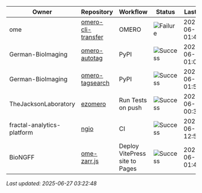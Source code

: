 | Owner | Repository | Workflow | Status | Last Run | URL |
| ----- | ---------- | -------- | ------ | -------- | --- |
| ome | [omero-cli-transfer](https://github.com/ome/omero-cli-transfer) | OMERO | ![Failure](https://img.shields.io/badge/Failure-red) | 2025-06-27 01:46:00 | [15916257518](https://github.com/ome/omero-cli-transfer/actions/runs/15916257518) |
| German-BioImaging | [omero-autotag](https://github.com/German-BioImaging/omero-autotag) | PyPI | ![Success](https://img.shields.io/badge/Success-brightgreen) | 2025-06-27 01:05:31 | [15915767785](https://github.com/German-BioImaging/omero-autotag/actions/runs/15915767785) |
| German-BioImaging | [omero-tagsearch](https://github.com/German-BioImaging/omero-tagsearch) | PyPI | ![Success](https://img.shields.io/badge/Success-brightgreen) | 2025-06-27 01:58:00 | [15916398181](https://github.com/German-BioImaging/omero-tagsearch/actions/runs/15916398181) |
| TheJacksonLaboratory | [ezomero](https://github.com/TheJacksonLaboratory/ezomero) | Run Tests on push | ![Success](https://img.shields.io/badge/Success-brightgreen) | 2025-06-22 00:36:45 | [15801168179](https://github.com/TheJacksonLaboratory/ezomero/actions/runs/15801168179) |
| fractal-analytics-platform | [ngio](https://github.com/fractal-analytics-platform/ngio) | CI | ![Success](https://img.shields.io/badge/Success-brightgreen) | 2025-06-24 12:56:11 | [15851043702](https://github.com/fractal-analytics-platform/ngio/actions/runs/15851043702) |
| BioNGFF | [ome-zarr.js](https://github.com/BioNGFF/ome-zarr.js) | Deploy VitePress site to Pages | ![Success](https://img.shields.io/badge/Success-brightgreen) | 2025-06-27 01:46:14 | [15916260701](https://github.com/BioNGFF/ome-zarr.js/actions/runs/15916260701) |


*Last updated: 2025-06-27 03:22:48*
